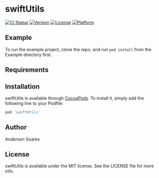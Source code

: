 # swiftUtils

[![CI Status](http://img.shields.io/travis/andersonrsoares/swiftUtils.svg?style=flat)](https://travis-ci.org/andersonrsoares/swiftUtils)
[![Version](https://img.shields.io/cocoapods/v/swiftUtils.svg?style=flat)](http://cocoapods.org/pods/swiftUtils)
[![License](https://img.shields.io/cocoapods/l/swiftUtils.svg?style=flat)](http://cocoapods.org/pods/swiftUtils)
[![Platform](https://img.shields.io/cocoapods/p/swiftUtils.svg?style=flat)](http://cocoapods.org/pods/swiftUtils)

## Example

To run the example project, clone the repo, and run `pod install` from the Example directory first.

## Requirements

## Installation

swiftUtils is available through [CocoaPods](http://cocoapods.org). To install
it, simply add the following line to your Podfile:

```ruby
pod 'swiftUtils'
```

## Author

Anderson Soares

## License

swiftUtils is available under the MIT license. See the LICENSE file for more info.
